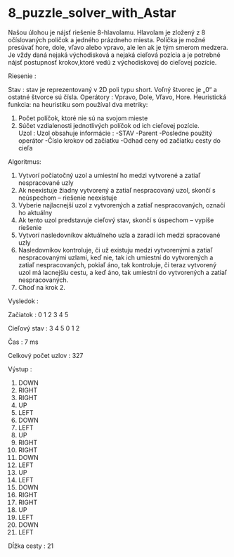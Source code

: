 # 8_puzzle_solver_with_Astar

Našou úlohou je nájsť riešenie 8-hlavolamu. Hlavolam je zložený z 8 očíslovaných
políčok a jedného prázdneho miesta. Políčka je možné presúvať hore, dole, vľavo
alebo vpravo, ale len ak je tým smerom medzera. Je vždy daná nejaká
východisková a nejaká cieľová pozícia a je potrebné nájsť postupnosť krokov,ktoré vedú z východiskovej do cieľovej pozície.


Riesenie : 

Stav : stav je reprezentovaný v 2D poli typu short.
Voľný štvorec je „0“ a ostatné štvorce sú čísla.
Operátory : Vpravo, Dole, Vľavo, Hore.
Heuristická funkcia: na heuristiku som používal dva metriky:
1. Počet políčok, ktoré nie sú na svojom mieste
2. Súčet vzdialenosti jednotlivých políčok od ich cieľovej pozície.  
Uzol : Uzol obsahuje informácie : -STAV
 -Parent
 -Posledne použitý operátor
-Číslo krokov od začiatku
 -Odhad ceny od začiatku cesty do cieľa
 
 Algoritmus:
 
 1. Vytvorí počiatočný uzol a umiestní ho medzi vytvorené a zatiaľ nespracované 
uzly
2. Ak neexistuje žiadny vytvorený a zatiaľ nespracovaný uzol, skončí s 
neúspechom – riešenie neexistuje
3. Vyberie najlacnejší uzol z vytvorených a zatiaľ nespracovaných, označí
ho aktuálny
4. Ak tento uzol predstavuje cieľový stav, skončí s úspechom – vypíše riešenie
5. Vytvorí nasledovníkov aktuálneho uzla a zaradí ich medzi spracované uzly
6. Nasledovníkov kontroluje, či už existuju medzi vytvorenými a zatiaľ
nespracovanými uzlami, keď nie, tak ich umiestní do vytvorených 
a zatiaľ nespracovaných, pokiaľ áno, tak kontroluje, či teraz 
vytvorený uzol má lacnejšiu cestu, a keď áno, tak umiestní do 
vytvorených a zatiaľ nespracovaných.
7. Choď na krok 2.

Vysledok :

Začiatok : 0 1 2 3 4 5

Cieľový stav : 3 4 5 0 1 2

Čas : 7 ms

Celkový počet uzlov : 327

Výstup :
1. DOWN
2. RIGHT
3. RIGHT
4. UP
5. LEFT
6. DOWN
7. LEFT
8. UP
9. RIGHT
10. RIGHT
11. DOWN
12. LEFT
13. UP
14. LEFT
15. DOWN
16. RIGHT
17. RIGHT
18. UP
19. LEFT
20. DOWN
21. LEFT

Dĺžka cesty : 21
